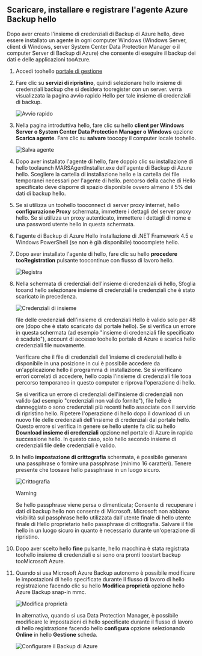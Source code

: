 ## <a name="download-install-and-register-hello-azure-backup-agent"></a>Scaricare, installare e registrare l'agente Azure Backup hello
Dopo aver creato l'insieme di credenziali di Backup di Azure hello, deve essere installato un agente in ogni computer Windows (Windows Server, client di Windows, server System Center Data Protection Manager o il computer Server di Backup di Azure) che consente di eseguire il backup dei dati e delle applicazioni tooAzure.

1. Accedi toohello [portale di gestione](https://manage.windowsazure.com/)
2. Fare clic su **servizi di ripristino**, quindi selezionare hello insieme di credenziali backup che si desidera tooregister con un server. verrà visualizzata la pagina avvio rapido Hello per tale insieme di credenziali di backup.
   
    ![Avvio rapido](./media/backup-install-agent/quickstart.png)
3. Nella pagina introduttiva hello, fare clic su hello **client per Windows Server o System Center Data Protection Manager o Windows** opzione **Scarica agente**. Fare clic su **salvare** toocopy il computer locale toohello.
   
    ![Salva agente](./media/backup-install-agent/agent.png)
4. Dopo aver installato l'agente di hello, fare doppio clic su installazione di hello toolaunch MARSAgentInstaller.exe dell'agente di Backup di Azure hello. Scegliere la cartella di installazione hello e la cartella dei file temporanei necessari per l'agente di hello. percorso della cache di Hello specificato deve disporre di spazio disponibile ovvero almeno il 5% dei dati di backup hello.
5. Se si utilizza un toohello tooconnect di server proxy internet, hello **configurazione Proxy** schermata, immettere i dettagli del server proxy hello. Se si utilizza un proxy autenticato, immettere i dettagli di nome e una password utente hello in questa schermata.
6. l'agente di Backup di Azure Hello installazione di .NET Framework 4.5 e Windows PowerShell (se non è già disponibile) toocomplete hello.
7. Dopo aver installato l'agente di hello, fare clic su hello **procedere tooRegistration** pulsante toocontinue con flusso di lavoro hello.
   
   ![Registra](./media/backup-install-agent/register.png)
8. Nella schermata di credenziali dell'insieme di credenziali di hello, Sfoglia tooand hello selezionare insieme di credenziali le credenziali che è stato scaricato in precedenza.
   
    ![Credenziali di insieme](./media/backup-install-agent/vc.png)
   
    file delle credenziali dell'insieme di credenziali Hello è valido solo per 48 ore (dopo che è stato scaricato dal portale hello). Se si verifica un errore in questa schermata (ad esempio "insieme di credenziali file specificato è scaduto"), account di accesso toohello portale di Azure e scarica hello credenziali file nuovamente.
   
    Verificare che il file di credenziali dell'insieme di credenziali hello è disponibile in una posizione in cui è possibile accedere da un'applicazione hello il programma di installazione. Se si verificano errori correlati di accedere, hello copia l'insieme di credenziali file tooa percorso temporaneo in questo computer e riprova l'operazione di hello.
   
    Se si verifica un errore di credenziali dell'insieme di credenziali non valido (ad esempio "credenziali non valido fornite"), file hello è danneggiato o sono credenziali più recenti hello associate con il servizio di ripristino hello. Ripetere l'operazione di hello dopo il download di un nuovo file delle credenziali dell'insieme di credenziali dal portale hello. Questo errore si verifica in genere se hello utente fa clic su hello **Download insieme di credenziali** opzione nel portale di Azure in rapida successione hello. In questo caso, solo hello secondo insieme di credenziali file delle credenziali è valido.
9. In hello **impostazione di crittografia** schermata, è possibile generare una passphrase o fornire una passphrase (minimo 16 caratteri). Tenere presente che toosave hello passphrase in un luogo sicuro.
   
    ![Crittografia](./media/backup-install-agent/encryption.png)
   
   > [!WARNING]
   > Se hello passphrase viene persa o dimenticata; Consente di recuperare i dati di backup hello non consente di Microsoft. Microsoft non abbiano visibilità sul passphrase hello utilizzata dall'utente finale di hello utente finale di Hello proprietario hello passphrase di crittografia. Salvare il file hello in un luogo sicuro in quanto è necessario durante un'operazione di ripristino.
   > 
   > 
10. Dopo aver scelto hello **fine** pulsante, hello macchina è stata registrata toohello insieme di credenziali e si sono ora pronti toostart backup tooMicrosoft Azure.
11. Quando si usa Microsoft Azure Backup autonomo è possibile modificare le impostazioni di hello specificate durante il flusso di lavoro di hello registrazione facendo clic su hello **Modifica proprietà** opzione hello Azure Backup snap-in mmc.
    
    ![Modifica proprietà](./media/backup-install-agent/change.png)
    
    In alternativa, quando si usa Data Protection Manager, è possibile modificare le impostazioni di hello specificate durante il flusso di lavoro di hello registrazione facendo hello **configura** opzione selezionando **Online** in hello **Gestione** scheda.
    
    ![Configurare il Backup di Azure](./media/backup-install-agent/configure.png)

